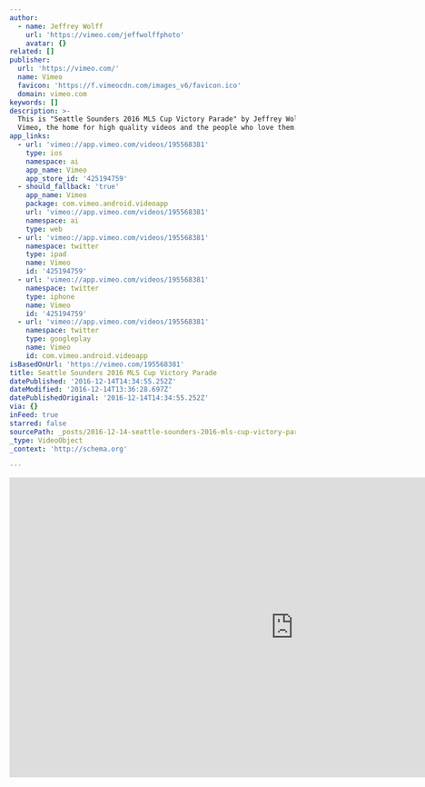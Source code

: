 ```yaml
---
author:
  - name: Jeffrey Wolff
    url: 'https://vimeo.com/jeffwolffphoto'
    avatar: {}
related: []
publisher:
  url: 'https://vimeo.com/'
  name: Vimeo
  favicon: 'https://f.vimeocdn.com/images_v6/favicon.ico'
  domain: vimeo.com
keywords: []
description: >-
  This is "Seattle Sounders 2016 MLS Cup Victory Parade" by Jeffrey Wolff on
  Vimeo, the home for high quality videos and the people who love them.
app_links:
  - url: 'vimeo://app.vimeo.com/videos/195568381'
    type: ios
    namespace: ai
    app_name: Vimeo
    app_store_id: '425194759'
  - should_fallback: 'true'
    app_name: Vimeo
    package: com.vimeo.android.videoapp
    url: 'vimeo://app.vimeo.com/videos/195568381'
    namespace: ai
    type: web
  - url: 'vimeo://app.vimeo.com/videos/195568381'
    namespace: twitter
    type: ipad
    name: Vimeo
    id: '425194759'
  - url: 'vimeo://app.vimeo.com/videos/195568381'
    namespace: twitter
    type: iphone
    name: Vimeo
    id: '425194759'
  - url: 'vimeo://app.vimeo.com/videos/195568381'
    namespace: twitter
    type: googleplay
    name: Vimeo
    id: com.vimeo.android.videoapp
isBasedOnUrl: 'https://vimeo.com/195568381'
title: Seattle Sounders 2016 MLS Cup Victory Parade
datePublished: '2016-12-14T14:34:55.252Z'
dateModified: '2016-12-14T13:36:28.697Z'
datePublishedOriginal: '2016-12-14T14:34:55.252Z'
via: {}
inFeed: true
starred: false
sourcePath: _posts/2016-12-14-seattle-sounders-2016-mls-cup-victory-parade.md
_type: VideoObject
_context: 'http://schema.org'

---
```

<iframe src="https://cdn.embedly.com/widgets/media.html?src=https%3A%2F%2Fplayer.vimeo.com%2Fvideo%2F195568381&amp;url=https%3A%2F%2Fvimeo.com%2F195568381&amp;image=https%3A%2F%2Fi.vimeocdn.com%2Fvideo%2F607815925_1280.jpg&amp;key=b7d04c9b404c499eba89ee7072e1c4f7&amp;type=text%2Fhtml&amp;schema=vimeo" width="1000" height="528" scrolling="no" frameborder="0" allowfullscreen="" style=""></iframe>